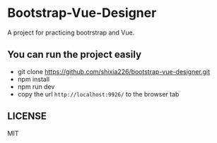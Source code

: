 # Bootstrap-Vue-Designer

A project for practicing bootrstrap and Vue.

## You can run the project easily

* git clone https://github.com/shixia226/bootstrap-vue-designer.git
* npm install
* npm run dev
* copy the url `http://localhost:9926/` to the browser tab

## LICENSE

MIT